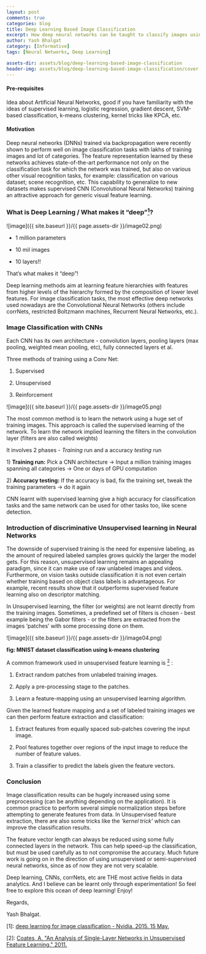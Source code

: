 ```yaml
---
layout: post
comments: true
categories: blog
title: Deep Learning Based Image Classification
excerpt: How deep neural networks can be taught to classify images using deep learning
author: Yash Bhalgat
category: [Informative]
tags: [Neural Networks, Deep Learning]

assets-dir: assets/blog/deep-learning-based-image-classification
header-img: assets/blog/deep-learning-based-image-classification/cover.jpg
---
```


#### Pre-requisites

Idea about Artificial Neural Networks, good if you
have familiarity with the ideas of supervised learning, logistic
regression, gradient descent, SVM-based classification, k-means
clustering, kernel tricks like KPCA, etc.

#### Motivation

Deep neural networks (DNNs) trained via backpropagation
were recently shown to perform well on image classification tasks with
lakhs of training images and lot of categories. The feature
representation learned by these networks achieves state-of-the-art
performance not only on the classification task for which the network
was trained, but also on various other visual recognition tasks, for
example: classification on various dataset; scene recognition, etc. This
capability to generalize to new datasets makes supervised CNN
(Convolutional Neural Networks) training an attractive approach for
generic visual feature learning.


### What is Deep Learning / What makes it “deep”[<sup>1</sup>](http://www.nvidia.com/content/events/geoInt2015/LBrown_DL_Image_ClassificationGEOINT.pdf)?

![image]({{ site.baseurl }}/{{ page.assets-dir }}/image02.png)

-   1 million parameters

-   10 mil images

-   10 layers!!

That’s what makes it “deep”!

Deep learning methods aim at learning feature hierarchies with features
from higher levels of the hierarchy formed by the composition of lower
level features. For image classification tasks, the most effective deep
networks used nowadays are the Convolutional Neural Networks (others
include corrNets, restricted Boltzmann machines, Recurrent Neural
Networks, etc.).

### Image Classification with CNNs

Each CNN has its own architecture - convolution layers, pooling layers
(max pooling, weighted mean pooling, etc), fully connected layers et al.

Three methods of training using a Conv Net:

1.  Supervised

2.  Unsupervised

3.  Reinforcement

![image]({{ site.baseurl }}/{{ page.assets-dir }}/image05.png)

The most common method is to learn the network using a huge set of
training images. This approach is called the supervised learning of the
network. To learn the network implied learning the filters in the
convolution layer (filters are also called weights)

It involves 2 phases - *Training* run and a accuracy *testing* run

1\) **Training run:** Pick a CNN architecture -> Input a million
training images spanning all categories -> One or days of GPU
computation

2\) **Accuracy testing:** If the accuracy is bad, fix the training set,
tweak the training parameters -> do it again

CNN learnt with supervised learning give a high accuracy for
classification tasks and the same network can be used for other tasks
too, like scene detection.

### Introduction of discriminative Unsupervised learning in Neural Networks

The downside of supervised training is the need for expensive labeling,
as the amount of required labeled samples grows quickly the larger the
model gets. For this reason, unsupervised learning remains an appealing
paradigm, since it can make use of raw unlabeled images and videos.
Furthermore, on vision tasks outside classification it is not even
certain whether training based on object class labels is advantageous.
For example, recent results show that it outperforms supervised feature
learning also on descriptor matching.

In Unsupervised learning, the filter (or weights) are not learnt
directly from the training images. Sometimes, a predefined set of
filters is chosen - best example being the Gabor filters - or the
filters are extracted from the images ‘patches’ with some processing
done on them.

![image]({{ site.baseurl }}/{{ page.assets-dir }}/image04.png)

**fig: MNIST dataset classification using k-means clustering**

A common framework used in unsupervised feature learning is [<sup>2</sup>](http://ai.stanford.edu/~ang/papers/aistats11-AnalysisSingleLayerUnsupervisedFeatureLearning.pdf) :

1.  Extract random patches from unlabeled training images.

2.  Apply a pre-processing stage to the patches.

3.  Learn a feature-mapping using an unsupervised learning algorithm.

Given the learned feature mapping and a set of labeled training images
we can then perform feature extraction and classification:

1.  Extract features from equally spaced sub-patches covering the
    input image.

2.  Pool features together over regions of the input image to reduce the
    number of feature values.

3.  Train a classifier to predict the labels given the feature vectors.

### Conclusion

Image classification results can be hugely increased using some
preprocessing (can be anything depending on the application). It is
common practice to perform several simple normalization steps before
attempting to generate features from data. In Unsupervised feature
extraction, there are also some tricks like the *‘kernel trick’* which
can improve the classification results.

The feature vector length can always be reduced using some fully
connected layers in the network. This can help speed-up the
classification, but must be used carefully as to not compromise the
accuracy. Much future work is going on in the direction of using
unsupervised or semi-supervised neural networks, since as of now they
are not very scalable.

Deep learning, CNNs, corrNets, etc are THE most active fields in data
analytics. And I believe can be learnt only through experimentation! So
feel free to explore this ocean of deep learning! Enjoy!

Regards,

Yash Bhalgat.

\[1\]: [deep learning for image classification - Nvidia. 2015. 15 May.](http://www.nvidia.com/content/events/geoInt2015/LBrown_DL_Image_ClassificationGEOINT.pdf)

\[2\]: [Coates, A. "An Analysis of Single-Layer Networks in Unsupervised Feature Learning." 2011.](http://ai.stanford.edu/~ang/papers/aistats11-AnalysisSingleLayerUnsupervisedFeatureLearning.pdf)
